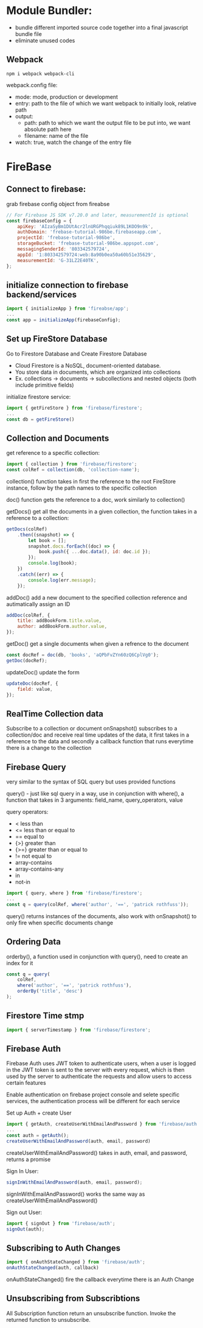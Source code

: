 # Module Bundler:

-   bundle different imported source code together into a final javascript bundle file
-   eliminate unused codes

## Webpack

```
npm i webpack webpack-cli
```

webpack.config file:

-   mode: mode, production or development
-   entry: path to the file of which we want webpack to initially look, relative path
-   output:
    -   path: path to which we want the output file to be put into, we want absolute path here
    -   filename: name of the file
-   watch: true, watch the change of the entry file

# FireBase

## Connect to firebase:

grab firebase config object from fireabse

```javascript
// For Firebase JS SDK v7.20.0 and later, measurementId is optional
const firebaseConfig = {
    apiKey: 'AIzaSyBm1DUtAcr2lnURGPhqqiuk89L1KOO9n9k',
    authDomain: 'frebase-tutorial-986be.firebaseapp.com',
    projectId: 'frebase-tutorial-986be',
    storageBucket: 'frebase-tutorial-986be.appspot.com',
    messagingSenderId: '803342579724',
    appId: '1:803342579724:web:8a90b0ea50a60b51e35629',
    measurementId: 'G-31LZ2E40TK',
};
```

## initialize connection to firebase backend/services

```javascript
import { initializeApp } from 'fireabse/app';
...
const app = initializeApp(firebaseConfig);
```

## Set up FireStore Database

Go to Firestore Database and Create Firestore Database

-   Cloud Firestore is a NoSQL, document-oriented database.
-   You store data in documents, which are organized into collections
-   Ex. collections -> documents -> subcollections and nested objects (both include primitive fields)

initialize firestore service:

```javascript
import { getFireStore } from 'firebase/firestore';
...
const db = getFireStore()
```

## Collection and Documents

get reference to a specific collection:

```javascript
import { collection } from 'firebase/firestore';
const colRef = collection(db, 'collection-name');
```

collection() function takes in first the reference to the root FireStore instance, follow by the path names to the specific collection

doc() function gets the reference to a doc, work similarly to collection()

getDocs() get all the documents in a given collection, the function takes in a reference to a collection:

```javascript
getDocs(colRef)
    .then((snapshot) => {
        let book = [];
        snapshot.docs.forEach((doc) => {
            book.push({ ...doc.data(), id: doc.id });
        });
        console.log(book);
    })
    .catch((err) => {
        console.log(err.message);
    });
```

addDoc() add a new document to the specified collection reference and autimatically assign an ID

```javascript
addDoc(colRef, {
    title: addBookForm.title.value,
    author: addBookForm.author.value,
});
```

getDoc() get a single documents when given a refrence to the document

```javascript
const docRef = doc(db, 'books', 'aQPbFvZYn60zQ6CplVg0');
getDoc(docRef);
```

updateDoc() update the form

```javascript
updateDoc(docRef, {
    field: value,
});
```

## RealTime Collection data

Subscribe to a collection or document
onSnapshot() subscribes to a collection/doc and receive real time updates of the data, it first takes in a reference to the data and secondly a callback function that runs everytime there is a change to the collection

## Firebase Query

very similar to the syntax of SQL query but uses provided functions

query() - just like sql query in a way, use in conjunction with
where(), a function that takes in 3 arguments: field_name, query_operators, value

query operators:

-   < less than
-   <= less than or equal to
-   == equal to
-   {>} greater than
-   {>=} greater than or equal to
-   != not equal to
-   array-contains
-   array-contains-any
-   in
-   not-in

```javascript
import { query, where } from 'firebase/firestore';
...
const q = query(colRef, where('author', '==', 'patrick rothfuss'));
```

query() returns instances of the documents, also work with onSnapshot() to only fire when specific documents change

## Ordering Data

orderby(), a function used in conjunction with query(), need to create an index for it

```javascript
const q = query(
    colRef,
    where('author', '==', 'patrick rothfuss'),
    orderBy('title', 'desc')
);
```

## Firestore Time stmp

```javascript
import { serverTimestamp } from 'firebase/firestore';
```

## Firebase Auth

Firebase Auth uses JWT token to authenticate users, when a user is logged in the JWT token is sent to the server with every request, which is then used by the server to authenticate the requests and allow users to access certain features

Enable authentication on firebase project console and selete specific services, the authentication process will be different for each service

Set up Auth + create User

```javascript
import { getAuth, createUserWithEmailAndPassword } from 'firebase/auth';
...
const auth = getAuth();
createUserWithEmailAndPassword(auth, email, password)
```

createUserWithEmailAndPassword() takes in auth, email, and password, returns a promise

Sign In User:

```javascript
signInWithEmailAndPassword(auth, email, password);
```
signInWithEmailAndPassword() works the same way as createUserWithEmailAndPassword()

Sign out User:

```javascript
import { signOut } from 'firebase/auth';
signOut(auth);
```

## Subscribing to Auth Changes
```javascript
import { onAuthStateChanged } from 'firebase/auth';
onAuthStateChanged(auth, callback)
```
onAuthStateChanged() fire the callback everytime there is an Auth Change

## Unsubscribing from Subscribtions

All Subscription function return an unsubscribe function. Invoke the returned function to unsubscribe.